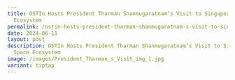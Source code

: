 ```yaml
---
title: OSTIn Hosts President Tharman Shanmugaratnam’s Visit to Singapore’s Space
  Ecosystem
permalink: /ostin-hosts-president-tharman-shanmugaratnam-s-visit-to-singapore-s-space-ecosystem/
date: 2024-06-11
layout: post
description: OSTIn Hosts President Tharman Shanmugaratnam’s Visit to Singapore’s
  Space Ecosystem
image: /images/President_Tharman_s_Visit_img_1.jpg
variant: tiptap
---
```

